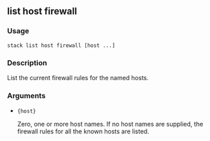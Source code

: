 ## list host firewall

### Usage

`stack list host firewall [host ...]`

### Description

List the current firewall rules for the named hosts.

### Arguments

* `{host}`

   Zero, one or more host names. If no host names are supplied, the 
	firewall rules for all the known hosts are listed.



